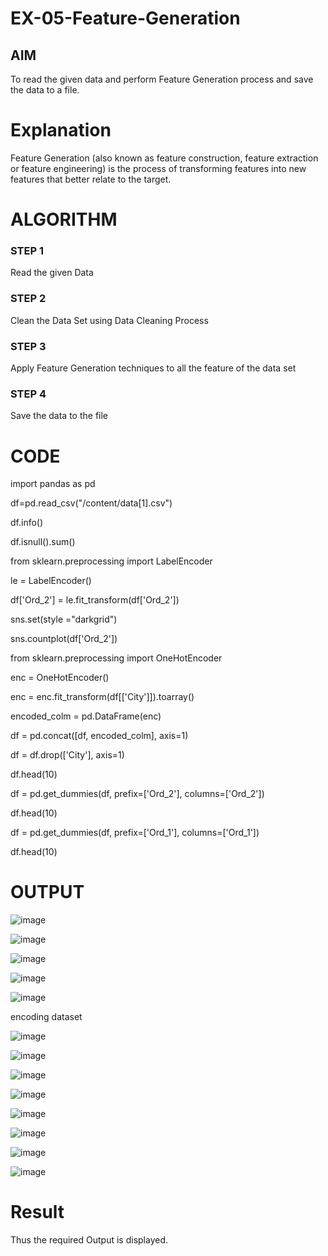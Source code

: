 # EX-05-Feature-Generation

## AIM
To read the given data and perform Feature Generation process and save the data to a file.
# Explanation

Feature Generation (also known as feature construction, feature extraction or feature engineering) is the process of transforming features into new features that better relate to the target.
# ALGORITHM

### STEP 1
Read the given Data
### STEP 2
Clean the Data Set using Data Cleaning Process
### STEP 3
Apply Feature Generation techniques to all the feature of the data set
### STEP 4
Save the data to the file

# CODE

import pandas as pd

df=pd.read_csv("/content/data[1].csv")

df.info()

df.isnull().sum()

from sklearn.preprocessing import LabelEncoder

le = LabelEncoder()

df['Ord_2'] = le.fit_transform(df['Ord_2'])

sns.set(style ="darkgrid")

sns.countplot(df['Ord_2'])

from sklearn.preprocessing import OneHotEncoder

enc = OneHotEncoder()

enc = enc.fit_transform(df[['City']]).toarray()

encoded_colm = pd.DataFrame(enc)

df = pd.concat([df, encoded_colm], axis=1)

df = df.drop(['City'], axis=1)

df.head(10)

df = pd.get_dummies(df, prefix=['Ord_2'], columns=['Ord_2'])

df.head(10)

df = pd.get_dummies(df, prefix=['Ord_1'], columns=['Ord_1'])

df.head(10)

# OUTPUT

![image](https://user-images.githubusercontent.com/95408674/195148645-3ff4ab68-ff5a-4da8-954e-bca5a8a38273.png)

![image](https://user-images.githubusercontent.com/95408674/195148748-b12c3570-5b8a-4519-9d53-7d5711373d43.png)

![image](https://user-images.githubusercontent.com/95408674/195148831-c2a2f359-35d6-43d8-911a-a4c9b05f8a60.png)

![image](https://user-images.githubusercontent.com/95408674/195148929-e2de4a74-9dc8-4f52-8914-a4c5681e02a5.png)

![image](https://user-images.githubusercontent.com/95408674/195149029-8c702639-c298-4081-9829-361e665f8655.png)

encoding dataset

![image](https://user-images.githubusercontent.com/95408674/195150047-76d3aa8a-76a5-441e-b358-052cf146409f.png)

![image](https://user-images.githubusercontent.com/95408674/195150160-2716c263-ff52-4028-8605-afe87d33956d.png)

![image](https://user-images.githubusercontent.com/95408674/195150255-14a1faa2-236d-4f3c-b2b5-f002fe22028c.png)

![image](https://user-images.githubusercontent.com/95408674/195152628-d4d8a827-209b-4f6d-a26c-dbc874d6f552.png)

![image](https://user-images.githubusercontent.com/95408674/195154452-32d6ac57-0161-4651-9e07-7c2bd9c6411a.png)

![image](https://user-images.githubusercontent.com/95408674/195154513-4c2fd80a-309b-4593-8701-1e1034a06e18.png)

![image](https://user-images.githubusercontent.com/95408674/195154582-e7b82dc8-8f59-4c37-9f28-18a1c110e9b4.png)

![image](https://user-images.githubusercontent.com/95408674/195154666-cc40068b-f3c9-49ab-8ce1-edc81bed5718.png)

# Result

Thus the required Output is displayed.
